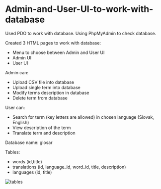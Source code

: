 # Admin-and-User-UI-to-work-with-database

Used PDO to work with database.
Using PhpMyAdmin to check database.

Created 3 HTML pages to work with database:
- Menu to choose between Admin and User UI
- Admin UI
- User UI

Admin can:
- Upload CSV file into database
- Upload single term into database
- Modify terms description in database
- Delete term from database

User can:
- Search for term (key letters are allowed) in chosen language (Slovak, English)
- View description of the term
- Translate term and description

Database name: glosar

Tables:
- words (id,title)
- translations (id, language_id, word_id, title, description)
- languages (id, title)


![tables](https://user-images.githubusercontent.com/79150859/159305479-093d25b3-3009-45ed-940e-29bf6f092a82.png)
